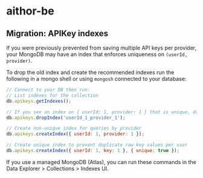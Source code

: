 # aithor-be

## Migration: APIKey indexes

If you were previously prevented from saving multiple API keys per provider, your MongoDB may have an index that enforces uniqueness on `(userId, provider)`.

To drop the old index and create the recommended indexes run the following in a mongo shell or using `mongosh` connected to your database:

```js
// Connect to your DB then run:
// List indexes for the collection
db.apikeys.getIndexes();

// If you see an index on { userId: 1, provider: 1 } that is unique, drop it (use the actual index name):
db.apikeys.dropIndex('userId_1_provider_1');

// Create non-unique index for queries by provider
db.apikeys.createIndex({ userId: 1, provider: 1 });

// Create unique index to prevent duplicate raw key values per user
db.apikeys.createIndex({ userId: 1, key: 1 }, { unique: true });
```

If you use a managed MongoDB (Atlas), you can run these commands in the Data Explorer > Collections > Indexes UI.
